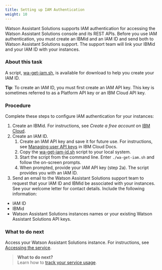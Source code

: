 ```yaml
---
title: Setting up IAM Authentication
weight: 10
---
```

Watson Assistant Solutions supports IAM authentication for accessing the Watson Assistant Solutions console and its REST APIs.  Before you use IAM authentication, you must create an IBMid and an IAM ID and send both to Watson Assistant Solutions support. The support team will link your IBMid and your IAM ID with your instances.

### About this task
A script, [wa-get-iam.sh](https://watson-personal-assistant.github.io/developer/assets/scripts/wa-get-iam-id.sh), is available for download to help you create your IAM ID.

**Tip**: To create an IAM ID, you must first create an IAM API key. This key is sometimes referred to as a Platform API key or an IBM Cloud API key.

### Procedure
Complete these steps to configure IAM authentication for your instances:
1.	Create an IBMid.  For instructions, see *Create a free account* on  [IBM Cloud](https://bluemix.net).
2.	Create an IAM ID.
    1. Create an IAM API key and save it for future use.  For instructions, see [Managing user API keys](https://console.bluemix.net/docs/iam/userid_keys.html#userapikey) in IBM Cloud Docs.
    2. Copy the [wa-get-iam-id.sh]({{site.baseurl}}/assets/scripts/wa-get-iam-id.sh) script to your local system.
    3. Start the script from the command line.  Enter `./wa-get-iam.sh` and follow the on-screen prompts.
    4. When prompted, provide your IAM API key (step 2a).  The script provides you with an IAM ID.
3.	Send an email to the Watson Assistant Solutions support team to request that your IAM ID and IBMid be associated with your instances. See your welcome letter for contact details.   Include the following information:<br/>
  -	IAM ID
  -	IBMid
  -	Watson Assistant Solutions instances names or your existing Watson Assistant Solutions API keys.

### What to do next
Access your Watson Assistant Solutions instance.  For instructions, see [Accessing the service]({{site.baseurl}}/get-started/get-api-key/).

> **What to do next?**<br/>
Learn how to [track your service usage]({{site.baseurl}}/further-topics/service_usage/).
